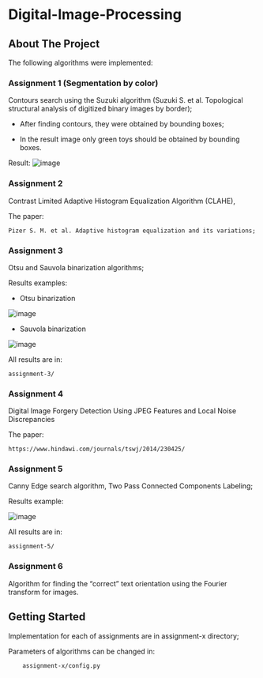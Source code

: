 # Digital-Image-Processing

## About The Project

The following algorithms were implemented:


### Assignment 1 (Segmentation by color)

Contours search using the Suzuki algorithm (Suzuki S. et al. Topological structural analysis of digitized binary images by border);

- After finding contours, they were obtained by bounding boxes;

- In the result image only green toys should be obtained by bounding boxes.

Result:
![image](https://user-images.githubusercontent.com/113569606/191006904-8eebb249-43ec-484e-8fb9-5b325a812e99.png)


### Assignment 2

Contrast Limited Adaptive Histogram Equalization Algorithm (CLAHE), 

The paper: 

    Pizer S. M. et al. Adaptive histogram equalization and its variations;


### Assignment 3

Otsu and Sauvola binarization algorithms;

Results examples:

- Otsu binarization

![image](https://user-images.githubusercontent.com/113569606/191007222-50fc2085-9870-4717-a6be-91e3054dfbe7.png)

- Sauvola binarization

![image](https://user-images.githubusercontent.com/113569606/191007291-68d66025-c7d7-4861-b7de-835574f5fca9.png)


All results are in:

    assignment-3/


### Assignment 4

Digital Image Forgery Detection Using JPEG Features and Local Noise Discrepancies 

The paper: 
    
    https://www.hindawi.com/journals/tswj/2014/230425/


### Assignment 5

Canny Edge search algorithm, Two Pass Connected Components Labeling;

Results example:

![image](https://user-images.githubusercontent.com/113569606/191008108-243d695b-7bff-4eac-9831-f119c8b6efbc.png)


All results are in:

    assignment-5/


### Assignment 6

Algorithm for finding the “correct” text orientation using the Fourier transform for images.


## Getting Started

Implementation for each of assignments are in assignment-x directory;

Parameters of algorithms can be changed in:

        assignment-x/config.py
